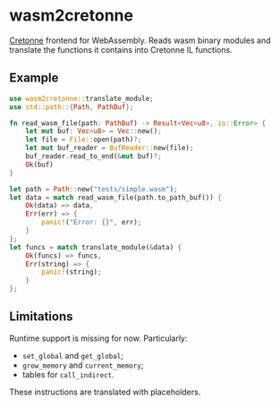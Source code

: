 # wasm2cretonne

[Cretonne](https://github.com/stoklund/cretonne) frontend for WebAssembly. Reads wasm binary modules and translate the functions it contains into Cretonne IL functions.

## Example

```rust
use wasm2cretonne::translate_module;
use std::path::{Path, PathBuf};

fn read_wasm_file(path: PathBuf) -> Result<Vec<u8>, io::Error> {
    let mut buf: Vec<u8> = Vec::new();
    let file = File::open(path)?;
    let mut buf_reader = BufReader::new(file);
    buf_reader.read_to_end(&mut buf)?;
    Ok(buf)
}

let path = Path::new("tests/simple.wasm");
let data = match read_wasm_file(path.to_path_buf()) {
    Ok(data) => data,
    Err(err) => {
        panic!("Error: {}", err);
    }
};
let funcs = match translate_module(&data) {
    Ok(funcs) => funcs,
    Err(string) => {
        panic!(string);
    }
};
```

## Limitations

Runtime support is missing for now. Particularly:

* `set_global` and `get_global`;
* `grow_memory` and `current_memory`;
* tables for `call_indirect`.

These instructions are translated with placeholders.
